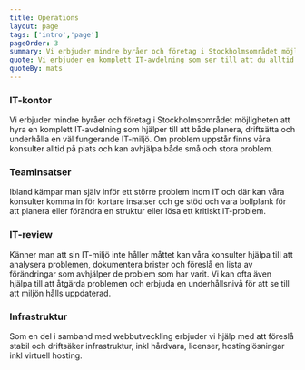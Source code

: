 ```yaml
---
title: Operations
layout: page
tags: ['intro','page']
pageOrder: 3
summary: Vi erbjuder mindre byråer och företag i Stockholmsområdet möjligheten att hyra en komplett IT-avdelning som hjälper till att både planera, driftsätta och underhålla en väl fungerande IT-miljö. Om problem uppstår finns våra konsulter alltid på plats och kan avhjälpa både små och stora problem. 
quote: Vi erbjuder en komplett IT-avdelning som ser till att du alltid kan lita på tekniken
quoteBy: mats
---
```


### IT-kontor
Vi erbjuder mindre byråer och företag i Stockholmsområdet möjligheten att hyra en komplett IT-avdelning som hjälper till att både planera, driftsätta och underhålla en väl fungerande IT-miljö. Om problem uppstår finns våra konsulter alltid på plats och kan avhjälpa både små och stora problem. 

### Teaminsatser
Ibland kämpar man själv inför ett större problem inom IT och där kan våra konsulter komma in för kortare insatser och ge stöd och vara bollplank för att planera eller förändra en struktur eller lösa ett kritiskt IT-problem.

### IT-review
Känner man att sin IT-miljö inte håller måttet kan våra konsulter hjälpa till att analysera problemen, dokumentera brister och föreslå en lista av förändringar som avhjälper de problem som har varit. Vi kan ofta även hjälpa till att åtgärda problemen och erbjuda en underhållsnivå för att se till att miljön hålls uppdaterad.

### Infrastruktur
Som en del i samband med webbutveckling erbjuder vi hjälp med att föreslå stabil och driftsäker infrastruktur, inkl hårdvara, licenser, hostinglösningar inkl virtuell hosting.